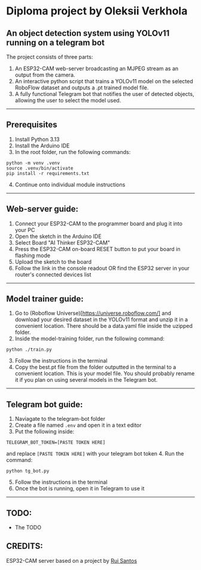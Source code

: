 # Diploma project by Oleksii Verkhola

## An object detection system using YOLOv11 running on a telegram bot

The project consists of three parts:
1. An ESP32-CAM web-server broadcasting an MJPEG stream as an output from the camera.
2. An interactive python script that trains a YOLOv11 model on the selected RoboFlow dataset and outputs a .pt trained model file.
3. A fully functional Telegram bot that notifies the user of detected objects, allowing the user to select the model used.
---
## Prerequisites
1. Install Python 3.13
2. Install the Arduino IDE
3. In the root folder, run the following commands:
```
python -m venv .venv
source .venv/bin/activate
pip install -r requirements.txt
```
4. Continue onto individual module instructions
---
## Web-server guide:

1. Connect your ESP32-CAM to the programmer board and plug it into your PC
2. Open the sketch in the Arduino IDE
3. Select Board "AI Thinker ESP32-CAM"
4. Press the ESP32-CAM on-board RESET button to put your board in flashing mode
5. Upload the sketch to the board
6. Follow the link in the console readout OR find the ESP32 server in your router's connected devices list
---
## Model trainer guide:

1. Go to (Roboflow Universe)[https://universe.roboflow.com/] and download your desired dataset in the YOLOv11 format and unzip it in a convenient location. There should be a data.yaml file inside the uzipped folder. 
2. Inside the model-training folder, run the following command:
```
python ./train.py
```
3. Follow the instructions in the terminal
4. Copy the best.pt file from the folder outputted in the terminal to a convenient location. This is your model file. You should probably rename it if you plan on using several models in the Telegram bot.
---
## Telegram bot guide:
1. Naviagate to the telegram-bot folder
2. Create a file named `.env` and open it in a text editor
3. Put the following inside:
```
TELEGRAM_BOT_TOKEN=[PASTE TOKEN HERE]
```
and replace `[PASTE TOKEN HERE]` with your telegram bot token
4. Run the command:
```
python tg_bot.py
```
5. Follow the instructions in the terminal
6. Once the bot is running, open it in Telegram to use it
---
## TODO:
* The TODO

## CREDITS:
ESP32-CAM server based on a project by [Rui Santos](https://RandomNerdTutorials.com/esp32-cam-video-streaming-web-server-camera-home-assistant/)


